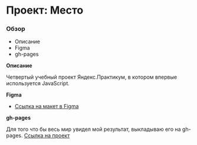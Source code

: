 # Проект: Место

### Обзор
* Описание
* Figma
* gh-pages

**Описание**

Четвертый учебный проект Яндекс.Практикум, в котором впервые используется JavaScript.

**Figma**

* [Ссылка на макет в Figma](https://www.figma.com/file/2cn9N9jSkmxD84oJik7xL7/JavaScript.-Sprint-4?node-id=0%3A1)

**gh-pages**

Для того что бы весь мир увидел мой результат, выкладываю его на gh-pages.
[Ссылка на проект](https://)